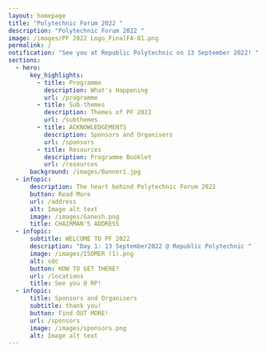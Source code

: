 ```yaml
---
layout: homepage
title: "Polytechnic Forum 2022 "
description: "Polytechnic Forum 2022 "
image: /images/PF 2022 Logo_FinalFA-01.png
permalink: /
notification: "See you at Republic Polytechnic on 13 September 2022! "
sections:
  - hero:
      key_highlights:
        - title: Programme
          description: What's Happening
          url: /programme
        - title: Sub-themes
          description: Themes of PF 2022
          url: /subthemes
        - title: ACKNOWLEDGEMENTS
          description: Sponsors and Organisers
          url: /sponsors
        - title: Resources
          description: Programme Booklet
          url: /resources
      background: /images/Banner1.jpg
  - infopic:
      description: The heart behind Polytechnic Forum 2022
      button: Read More
      url: /address
      alt: Image alt text
      image: /images/Ganesh.png
      title: CHAIRMAN'S ADDRESS
  - infopic:
      subtitle: WELCOME TO PF 2022
      description: "Day 1: 13 September2022 @ Republic Polytechnic "
      image: /images/ISOMER (1).png
      alt: sdc
      button: HOW TO GET THERE?
      url: /locations
      title: See you @ RP!
  - infopic:
      title: Sponsors and Organisers
      subtitle: thank you!
      button: Find OUT MORE!
      url: /sponsors
      image: /images/sponsors.png
      alt: Image alt text
---
```

